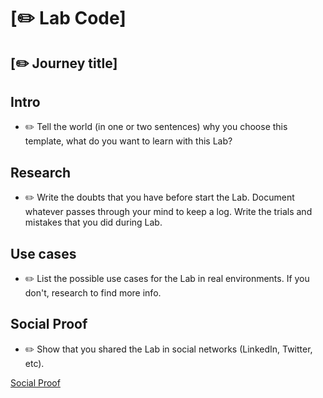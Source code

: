 <!-- This is a simple template that you can use to share what you did to complete the Lab. If you want to highlight, we recommend using the Hero template! -->
 
<!-- Put the Lab code exactly as it appears in Labs/ -->
# [✏️ Lab Code]
 
<!-- you don't know what to put? Try with: "Amazing day in the Cloud" -->
## [✏️ Journey title]
 
## Intro
 
- ✏️ Tell the world (in one or two sentences) why you choose this template, what do you want to learn with this Lab?
 
 
## Research
 
- ✏️ Write the doubts that you have before start the Lab. Document whatever passes through your mind to keep a log. Write the trials and mistakes that you did during Lab.
 
## Use cases
 
- ✏️ List the possible use cases for the Lab in real environments. If you don't, research to find more info.
 
## Social Proof
 
- ✏️ Show that you shared the Lab in social networks (LinkedIn, Twitter, etc).
<!-- - Don't forget to use #RealCloudLabs hashtag! -->
 
[Social Proof](https://twiiter.com/)
 
 
 

